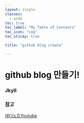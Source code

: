 ```yaml
---
layout: single
classes:
  - wide
toc: true
toc_label: "My Table of Contents"
toc_icon: "cog"
toc_sticky: true

title: "github blog create"

---
```


# github blog 만들기!

### Jkyll

### 참고
[테디노트Youtube](https://www.youtube.com/watch?v=ACzFIAOsfpM&t=395s)


